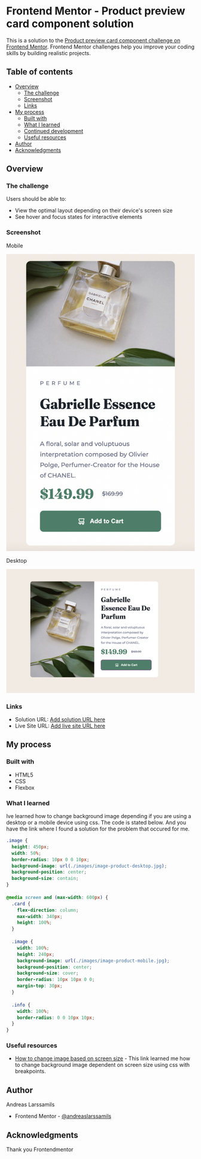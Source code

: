 # Frontend Mentor - Product preview card component solution

This is a solution to the [Product preview card component challenge on Frontend Mentor](https://www.frontendmentor.io/challenges/product-preview-card-component-GO7UmttRfa). Frontend Mentor challenges help you improve your coding skills by building realistic projects.

## Table of contents

- [Overview](#overview)
  - [The challenge](#the-challenge)
  - [Screenshot](#screenshot)
  - [Links](#links)
- [My process](#my-process)
  - [Built with](#built-with)
  - [What I learned](#what-i-learned)
  - [Continued development](#continued-development)
  - [Useful resources](#useful-resources)
- [Author](#author)
- [Acknowledgments](#acknowledgments)

## Overview

### The challenge

Users should be able to:

- View the optimal layout depending on their device's screen size
- See hover and focus states for interactive elements

### Screenshot

Mobile

![](./images/mobile-screenshot.png)

Desktop

![](./images/screenshot.png)

### Links

- Solution URL: [Add solution URL here](https://your-solution-url.com)
- Live Site URL: [Add live site URL here](https://your-live-site-url.com)

## My process

### Built with

- HTML5
- CSS
- Flexbox

### What I learned

Ive learned how to change background image depending if you are using a desktop or a mobile device using css. The code is stated below. And you have the link where I found a solution for the problem that occured for me.

```css
.image {
  height: 450px;
  width: 50%;
  border-radius: 10px 0 0 10px;
  background-image: url(./images/image-product-desktop.jpg);
  background-position: center;
  background-size: contain;
}

@media screen and (max-width: 600px) {
  .card {
    flex-direction: column;
    max-width: 340px;
    height: 100%;
  }

  .image {
    width: 100%;
    height: 240px;
    background-image: url(./images/image-product-mobile.jpg);
    background-position: center;
    background-size: cover;
    border-radius: 10px 10px 0 0;
    margin-top: 30px;
  }

  .info {
    width: 100%;
    border-radius: 0 0 10px 10px;
  }
}
```

### Useful resources

- [How to change image based on screen size](https://www.codegrepper.com/code-examples/css/how+to+change+image+based+on+screen+size) - This link learned me how to change background image dependent on screen size using css with breakpoints.

## Author

Andreas Larssamils

- Frontend Mentor - [@andreaslarssamils](https://www.frontendmentor.io/profile/andreaslarssamils)

## Acknowledgments

Thank you Frontendmentor
